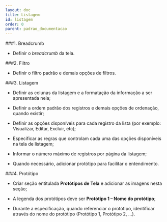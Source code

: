 ```yaml
---
layout: doc
title: Listagem
id: listagem
order: 0
parent: padrao_documentacao
---
```


###1. Breadcrumb

- Definir o *breadcrumb* da tela.

###2. Filtro

- Definir o filtro padrão e demais opções de filtros.

###3. Listagem

- Definir as colunas da listagem e a formatação da informação a ser apresentada nela;

- Definir a ordem padrão dos registros e demais opções de ordenação, quando existir;

- Definir as opções disponíveis para cada registro da lista (por exemplo: Visualizar, Editar, Excluir, etc);

- Especificar as regras que controlam cada uma das opções disponíveis na tela de listagem;

- Informar o número máximo de registros por página da listagem;

- Quando necessário, adicionar protótipo para facilitar o entendimento.

###4. Protótipo

- Criar seção entitulada **Protótipos de Tela** e adicionar as imagens nesta seção;

- A legenda dos protótipos deve ser **Protótipo 1 – Nome do protótipo**;

- Durante a especificação, quando referenciar o protótipo, identificar através do nome do protótipo (Protótipo 1, Protótipo 2, ...).